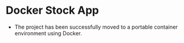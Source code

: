 # Docker Stock App

- The project has been successfully moved to a portable container environment using Docker.
